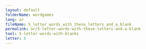 ```yaml
---
layout: default
folderName: wordgames
lang: ar
fileName: 5_letter_words_with_these_letters_and_a_blank
permalink: ar/5-letter-words-with-these-letters-and-a-blank
tool: 5-letter-words-with-blanks
letter: 5
---
```

